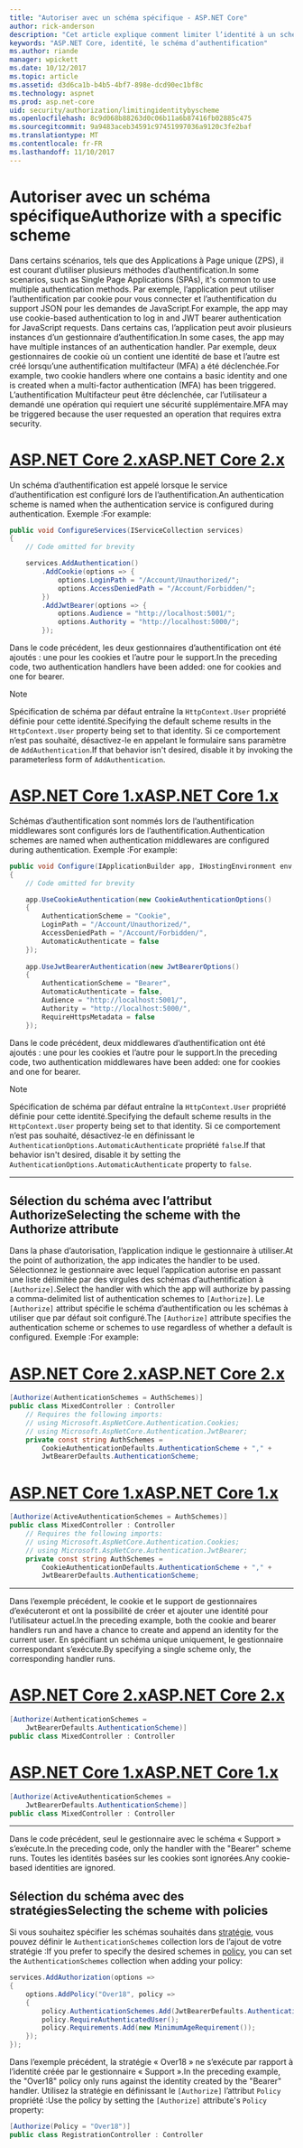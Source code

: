 ```yaml
---
title: "Autoriser avec un schéma spécifique - ASP.NET Core"
author: rick-anderson
description: "Cet article explique comment limiter l’identité à un schéma spécifique lorsque vous travaillez avec plusieurs méthodes d’authentification."
keywords: "ASP.NET Core, identité, le schéma d’authentification"
ms.author: riande
manager: wpickett
ms.date: 10/12/2017
ms.topic: article
ms.assetid: d3d6ca1b-b4b5-4bf7-898e-dcd90ec1bf8c
ms.technology: aspnet
ms.prod: asp.net-core
uid: security/authorization/limitingidentitybyscheme
ms.openlocfilehash: 8c9d068b88263d0c06b11a6b87416fb02885c475
ms.sourcegitcommit: 9a9483aceb34591c97451997036a9120c3fe2baf
ms.translationtype: MT
ms.contentlocale: fr-FR
ms.lasthandoff: 11/10/2017
---
```

# <a name="authorize-with-a-specific-scheme"></a><span data-ttu-id="ec7ce-104">Autoriser avec un schéma spécifique</span><span class="sxs-lookup"><span data-stu-id="ec7ce-104">Authorize with a specific scheme</span></span>

<span data-ttu-id="ec7ce-105">Dans certains scénarios, tels que des Applications à Page unique (ZPS), il est courant d’utiliser plusieurs méthodes d’authentification.</span><span class="sxs-lookup"><span data-stu-id="ec7ce-105">In some scenarios, such as Single Page Applications (SPAs), it's common to use multiple authentication methods.</span></span> <span data-ttu-id="ec7ce-106">Par exemple, l’application peut utiliser l’authentification par cookie pour vous connecter et l’authentification du support JSON pour les demandes de JavaScript.</span><span class="sxs-lookup"><span data-stu-id="ec7ce-106">For example, the app may use cookie-based authentication to log in and JWT bearer authentication for JavaScript requests.</span></span> <span data-ttu-id="ec7ce-107">Dans certains cas, l’application peut avoir plusieurs instances d’un gestionnaire d’authentification.</span><span class="sxs-lookup"><span data-stu-id="ec7ce-107">In some cases, the app may have multiple instances of an authentication handler.</span></span> <span data-ttu-id="ec7ce-108">Par exemple, deux gestionnaires de cookie où un contient une identité de base et l’autre est créé lorsqu’une authentification multifacteur (MFA) a été déclenchée.</span><span class="sxs-lookup"><span data-stu-id="ec7ce-108">For example, two cookie handlers where one contains a basic identity and one is created when a multi-factor authentication (MFA) has been triggered.</span></span> <span data-ttu-id="ec7ce-109">L’authentification Multifacteur peut être déclenchée, car l’utilisateur a demandé une opération qui requiert une sécurité supplémentaire.</span><span class="sxs-lookup"><span data-stu-id="ec7ce-109">MFA may be triggered because the user requested an operation that requires extra security.</span></span>

# <a name="aspnet-core-2xtabaspnetcore2x"></a>[<span data-ttu-id="ec7ce-110">ASP.NET Core 2.x</span><span class="sxs-lookup"><span data-stu-id="ec7ce-110">ASP.NET Core 2.x</span></span>](#tab/aspnetcore2x)

<span data-ttu-id="ec7ce-111">Un schéma d’authentification est appelé lorsque le service d’authentification est configuré lors de l’authentification.</span><span class="sxs-lookup"><span data-stu-id="ec7ce-111">An authentication scheme is named when the authentication service is configured during authentication.</span></span> <span data-ttu-id="ec7ce-112">Exemple :</span><span class="sxs-lookup"><span data-stu-id="ec7ce-112">For example:</span></span>

```csharp
public void ConfigureServices(IServiceCollection services)
{
    // Code omitted for brevity

    services.AddAuthentication()
        .AddCookie(options => {
            options.LoginPath = "/Account/Unauthorized/";
            options.AccessDeniedPath = "/Account/Forbidden/";
        })
        .AddJwtBearer(options => {
            options.Audience = "http://localhost:5001/";
            options.Authority = "http://localhost:5000/";
        });
```

<span data-ttu-id="ec7ce-113">Dans le code précédent, les deux gestionnaires d’authentification ont été ajoutés : une pour les cookies et l’autre pour le support.</span><span class="sxs-lookup"><span data-stu-id="ec7ce-113">In the preceding code, two authentication handlers have been added: one for cookies and one for bearer.</span></span>

>[!NOTE]
><span data-ttu-id="ec7ce-114">Spécification de schéma par défaut entraîne la `HttpContext.User` propriété définie pour cette identité.</span><span class="sxs-lookup"><span data-stu-id="ec7ce-114">Specifying the default scheme results in the `HttpContext.User` property being set to that identity.</span></span> <span data-ttu-id="ec7ce-115">Si ce comportement n’est pas souhaité, désactivez-le en appelant le formulaire sans paramètre de `AddAuthentication`.</span><span class="sxs-lookup"><span data-stu-id="ec7ce-115">If that behavior isn't desired, disable it by invoking the parameterless form of `AddAuthentication`.</span></span>

# <a name="aspnet-core-1xtabaspnetcore1x"></a>[<span data-ttu-id="ec7ce-116">ASP.NET Core 1.x</span><span class="sxs-lookup"><span data-stu-id="ec7ce-116">ASP.NET Core 1.x</span></span>](#tab/aspnetcore1x)

<span data-ttu-id="ec7ce-117">Schémas d’authentification sont nommés lors de l’authentification middlewares sont configurés lors de l’authentification.</span><span class="sxs-lookup"><span data-stu-id="ec7ce-117">Authentication schemes are named when authentication middlewares are configured during authentication.</span></span> <span data-ttu-id="ec7ce-118">Exemple :</span><span class="sxs-lookup"><span data-stu-id="ec7ce-118">For example:</span></span>

```csharp
public void Configure(IApplicationBuilder app, IHostingEnvironment env, ILoggerFactory loggerFactory)
{
    // Code omitted for brevity

    app.UseCookieAuthentication(new CookieAuthenticationOptions()
    {
        AuthenticationScheme = "Cookie",
        LoginPath = "/Account/Unauthorized/",
        AccessDeniedPath = "/Account/Forbidden/",
        AutomaticAuthenticate = false
    });
    
    app.UseJwtBearerAuthentication(new JwtBearerOptions()
    {
        AuthenticationScheme = "Bearer",
        AutomaticAuthenticate = false,
        Audience = "http://localhost:5001/",
        Authority = "http://localhost:5000/",
        RequireHttpsMetadata = false
    });
```

<span data-ttu-id="ec7ce-119">Dans le code précédent, deux middlewares d’authentification ont été ajoutés : une pour les cookies et l’autre pour le support.</span><span class="sxs-lookup"><span data-stu-id="ec7ce-119">In the preceding code, two authentication middlewares have been added: one for cookies and one for bearer.</span></span>

>[!NOTE]
><span data-ttu-id="ec7ce-120">Spécification de schéma par défaut entraîne la `HttpContext.User` propriété définie pour cette identité.</span><span class="sxs-lookup"><span data-stu-id="ec7ce-120">Specifying the default scheme results in the `HttpContext.User` property being set to that identity.</span></span> <span data-ttu-id="ec7ce-121">Si ce comportement n’est pas souhaité, désactivez-le en définissant le `AuthenticationOptions.AutomaticAuthenticate` propriété `false`.</span><span class="sxs-lookup"><span data-stu-id="ec7ce-121">If that behavior isn't desired, disable it by setting the `AuthenticationOptions.AutomaticAuthenticate` property to `false`.</span></span>

---

## <a name="selecting-the-scheme-with-the-authorize-attribute"></a><span data-ttu-id="ec7ce-122">Sélection du schéma avec l’attribut Authorize</span><span class="sxs-lookup"><span data-stu-id="ec7ce-122">Selecting the scheme with the Authorize attribute</span></span>

<span data-ttu-id="ec7ce-123">Dans la phase d’autorisation, l’application indique le gestionnaire à utiliser.</span><span class="sxs-lookup"><span data-stu-id="ec7ce-123">At the point of authorization, the app indicates the handler to be used.</span></span> <span data-ttu-id="ec7ce-124">Sélectionnez le gestionnaire avec lequel l’application autorise en passant une liste délimitée par des virgules des schémas d’authentification à `[Authorize]`.</span><span class="sxs-lookup"><span data-stu-id="ec7ce-124">Select the handler with which the app will authorize by passing a comma-delimited list of authentication schemes to `[Authorize]`.</span></span> <span data-ttu-id="ec7ce-125">Le `[Authorize]` attribut spécifie le schéma d’authentification ou les schémas à utiliser que par défaut soit configuré.</span><span class="sxs-lookup"><span data-stu-id="ec7ce-125">The `[Authorize]` attribute specifies the authentication scheme or schemes to use regardless of whether a default is configured.</span></span> <span data-ttu-id="ec7ce-126">Exemple :</span><span class="sxs-lookup"><span data-stu-id="ec7ce-126">For example:</span></span>

# <a name="aspnet-core-2xtabaspnetcore2x"></a>[<span data-ttu-id="ec7ce-127">ASP.NET Core 2.x</span><span class="sxs-lookup"><span data-stu-id="ec7ce-127">ASP.NET Core 2.x</span></span>](#tab/aspnetcore2x)

```csharp
[Authorize(AuthenticationSchemes = AuthSchemes)]
public class MixedController : Controller
    // Requires the following imports:
    // using Microsoft.AspNetCore.Authentication.Cookies;
    // using Microsoft.AspNetCore.Authentication.JwtBearer;
    private const string AuthSchemes =
        CookieAuthenticationDefaults.AuthenticationScheme + "," +
        JwtBearerDefaults.AuthenticationScheme;
```

# <a name="aspnet-core-1xtabaspnetcore1x"></a>[<span data-ttu-id="ec7ce-128">ASP.NET Core 1.x</span><span class="sxs-lookup"><span data-stu-id="ec7ce-128">ASP.NET Core 1.x</span></span>](#tab/aspnetcore1x)

```csharp
[Authorize(ActiveAuthenticationSchemes = AuthSchemes)]
public class MixedController : Controller
    // Requires the following imports:
    // using Microsoft.AspNetCore.Authentication.Cookies;
    // using Microsoft.AspNetCore.Authentication.JwtBearer;
    private const string AuthSchemes =
        CookieAuthenticationDefaults.AuthenticationScheme + "," +
        JwtBearerDefaults.AuthenticationScheme;
```

---

<span data-ttu-id="ec7ce-129">Dans l’exemple précédent, le cookie et le support de gestionnaires d’exécuteront et ont la possibilité de créer et ajouter une identité pour l’utilisateur actuel.</span><span class="sxs-lookup"><span data-stu-id="ec7ce-129">In the preceding example, both the cookie and bearer handlers run and have a chance to create and append an identity for the current user.</span></span> <span data-ttu-id="ec7ce-130">En spécifiant un schéma unique uniquement, le gestionnaire correspondant s’exécute.</span><span class="sxs-lookup"><span data-stu-id="ec7ce-130">By specifying a single scheme only, the corresponding handler runs.</span></span>

# <a name="aspnet-core-2xtabaspnetcore2x"></a>[<span data-ttu-id="ec7ce-131">ASP.NET Core 2.x</span><span class="sxs-lookup"><span data-stu-id="ec7ce-131">ASP.NET Core 2.x</span></span>](#tab/aspnetcore2x)

```csharp
[Authorize(AuthenticationSchemes = 
    JwtBearerDefaults.AuthenticationScheme)]
public class MixedController : Controller
```

# <a name="aspnet-core-1xtabaspnetcore1x"></a>[<span data-ttu-id="ec7ce-132">ASP.NET Core 1.x</span><span class="sxs-lookup"><span data-stu-id="ec7ce-132">ASP.NET Core 1.x</span></span>](#tab/aspnetcore1x)

```csharp
[Authorize(ActiveAuthenticationSchemes = 
    JwtBearerDefaults.AuthenticationScheme)]
public class MixedController : Controller
```

---

<span data-ttu-id="ec7ce-133">Dans le code précédent, seul le gestionnaire avec le schéma « Support » s’exécute.</span><span class="sxs-lookup"><span data-stu-id="ec7ce-133">In the preceding code, only the handler with the "Bearer" scheme runs.</span></span> <span data-ttu-id="ec7ce-134">Toutes les identités basées sur les cookies sont ignorées.</span><span class="sxs-lookup"><span data-stu-id="ec7ce-134">Any cookie-based identities are ignored.</span></span>

## <a name="selecting-the-scheme-with-policies"></a><span data-ttu-id="ec7ce-135">Sélection du schéma avec des stratégies</span><span class="sxs-lookup"><span data-stu-id="ec7ce-135">Selecting the scheme with policies</span></span>

<span data-ttu-id="ec7ce-136">Si vous souhaitez spécifier les schémas souhaités dans [stratégie](xref:security/authorization/policies), vous pouvez définir le `AuthenticationSchemes` collection lors de l’ajout de votre stratégie :</span><span class="sxs-lookup"><span data-stu-id="ec7ce-136">If you prefer to specify the desired schemes in [policy](xref:security/authorization/policies), you can set the `AuthenticationSchemes` collection when adding your policy:</span></span>

```csharp
services.AddAuthorization(options =>
{
    options.AddPolicy("Over18", policy =>
    {
        policy.AuthenticationSchemes.Add(JwtBearerDefaults.AuthenticationScheme);
        policy.RequireAuthenticatedUser();
        policy.Requirements.Add(new MinimumAgeRequirement());
    });
});
```

<span data-ttu-id="ec7ce-137">Dans l’exemple précédent, la stratégie « Over18 » ne s’exécute par rapport à l’identité créée par le gestionnaire « Support ».</span><span class="sxs-lookup"><span data-stu-id="ec7ce-137">In the preceding example, the "Over18" policy only runs against the identity created by the "Bearer" handler.</span></span> <span data-ttu-id="ec7ce-138">Utilisez la stratégie en définissant le `[Authorize]` l’attribut `Policy` propriété :</span><span class="sxs-lookup"><span data-stu-id="ec7ce-138">Use the policy by setting the `[Authorize]` attribute's `Policy` property:</span></span>

```csharp
[Authorize(Policy = "Over18")]
public class RegistrationController : Controller
```
